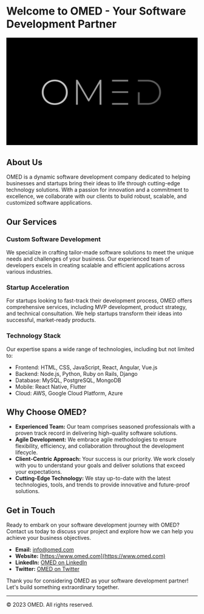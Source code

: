 # Welcome to OMED - Your Software Development Partner

![OMED Logo](../logo.png)

## About Us

OMED is a dynamic software development company dedicated to helping businesses and startups bring their ideas to life through cutting-edge technology solutions. With a passion for innovation and a commitment to excellence, we collaborate with our clients to build robust, scalable, and customized software applications.

## Our Services

### Custom Software Development

We specialize in crafting tailor-made software solutions to meet the unique needs and challenges of your business. Our experienced team of developers excels in creating scalable and efficient applications across various industries.

### Startup Acceleration

For startups looking to fast-track their development process, OMED offers comprehensive services, including MVP development, product strategy, and technical consultation. We help startups transform their ideas into successful, market-ready products.

### Technology Stack

Our expertise spans a wide range of technologies, including but not limited to:

- Frontend: HTML, CSS, JavaScript, React, Angular, Vue.js
- Backend: Node.js, Python, Ruby on Rails, Django
- Database: MySQL, PostgreSQL, MongoDB
- Mobile: React Native, Flutter
- Cloud: AWS, Google Cloud Platform, Azure

## Why Choose OMED?

- **Experienced Team:** Our team comprises seasoned professionals with a proven track record in delivering high-quality software solutions.
- **Agile Development:** We embrace agile methodologies to ensure flexibility, efficiency, and collaboration throughout the development lifecycle.
- **Client-Centric Approach:** Your success is our priority. We work closely with you to understand your goals and deliver solutions that exceed your expectations.
- **Cutting-Edge Technology:** We stay up-to-date with the latest technologies, tools, and trends to provide innovative and future-proof solutions.

## Get in Touch

Ready to embark on your software development journey with OMED? Contact us today to discuss your project and explore how we can help you achieve your business objectives.

- **Email:** info@omed.com
- **Website:** [https://www.omed.com](https://www.omed.com)
- **LinkedIn:** [OMED on LinkedIn](insert_linkedin_url)
- **Twitter:** [OMED on Twitter](insert_twitter_url)

Thank you for considering OMED as your software development partner! Let's build something extraordinary together.

---

© 2023 OMED. All rights reserved.
